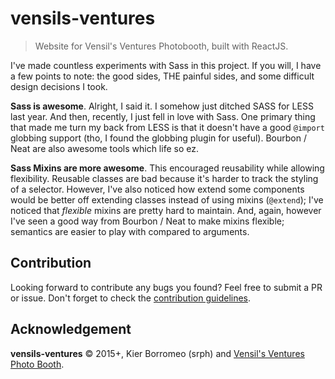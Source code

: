 # vensils-ventures
> Website for Vensil's Ventures Photobooth, built with ReactJS.

I've made countless experiments with Sass in this project. If you will, I have a few points to note: the good sides, THE painful sides, and some difficult design decisions I took.

**Sass is awesome**. Alright, I said it. I somehow just ditched SASS for LESS last year. And then, recently, I just fell in love with Sass. One primary thing that made me turn my back from LESS is that it doesn't have a good `@import` globbing support (tho, I found the globbing plugin for useful). Bourbon / Neat are also awesome tools which life so ez.

**Sass Mixins are more awesome**. This encouraged reusability while allowing flexibility. Reusable classes are bad because it's harder to track the styling of a selector. However, I've also noticed how extend some components would be better off extending classes instead of using mixins (`@extend`); I've noticed that *flexible* mixins are pretty hard to maintain. And, again, however I've seen a good way from Bourbon / Neat to make mixins flexible; semantics are easier to play with compared to arguments.

## Contribution
Looking forward to contribute any bugs you found? Feel free to submit a PR or issue. Don't forget to check the [contribution guidelines](CONTRIBUTING.md).

## Acknowledgement
**vensils-ventures** © 2015+, Kier Borromeo (srph) and [Vensil's Ventures Photo Booth](https://www.facebook.com/vensilsventuresPHOTOBOOTH).
